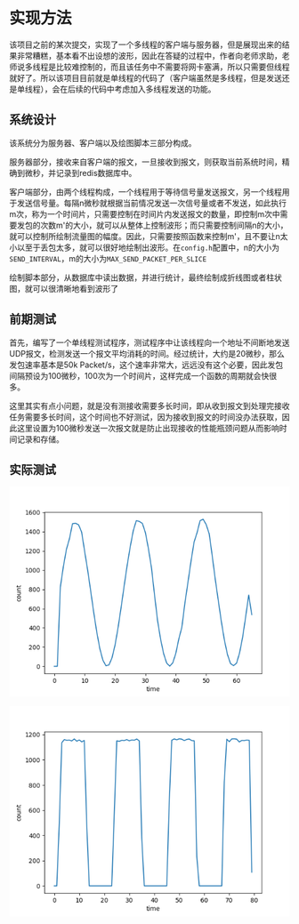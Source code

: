 # 实现方法

该项目之前的某次提交，实现了一个多线程的客户端与服务器，但是展现出来的结果非常糟糕，基本看不出设想的波形，因此在答疑的过程中，作者向老师求助，老师说多线程是比较难控制的，而且该任务中不需要将网卡塞满，所以只需要但线程就好了。所以该项目目前就是单线程的代码了（客户端虽然是多线程，但是发送还是单线程），会在后续的代码中考虑加入多线程发送的功能。

## 系统设计

该系统分为服务器、客户端以及绘图脚本三部分构成。

服务器部分，接收来自客户端的报文，一旦接收到报文，则获取当前系统时间，精确到微秒，并记录到redis数据库中。

客户端部分，由两个线程构成，一个线程用于等待信号量发送报文，另一个线程用于发送信号量。每隔n微秒就根据当前情况发送一次信号量或者不发送，如此执行m次，称为一个时间片，只需要控制在时间片内发送报文的数量，即控制m次中需要发包的次数m'的大小，就可以从整体上控制波形；而只需要控制间隔n的大小，就可以控制所绘制流量图的幅度。因此，只需要按照函数来控制m'，且不要让n太小以至于丢包太多，就可以很好地绘制出波形。在<code>config.h</code>配置中，n的大小为<code>SEND_INTERVAL</code>，m的大小为<code>MAX_SEND_PACKET_PER_SLICE</code>

绘制脚本部分，从数据库中读出数据，并进行统计，最终绘制成折线图或者柱状图，就可以很清晰地看到波形了

## 前期测试

首先，编写了一个单线程测试程序，测试程序中让该线程向一个地址不间断地发送UDP报文，检测发送一个报文平均消耗的时间。经过统计，大约是20微秒，那么发包速率基本是50k Packet/s，这个速率非常大，远远没有这个必要，因此发包间隔预设为100微秒，100次为一个时间片，这样完成一个函数的周期就会快很多。

这里其实有点小问题，就是没有测接收需要多长时间，即从收到报文到处理完接收任务需要多长时间，这个时间也不好测试，因为接收到报文的时间没办法获取，因此这里设置为100微秒发送一次报文就是防止出现接收的性能瓶颈问题从而影响时间记录和存储。

## 实际测试

![正弦波](img/sine.png)

![方波](img/square.png)
